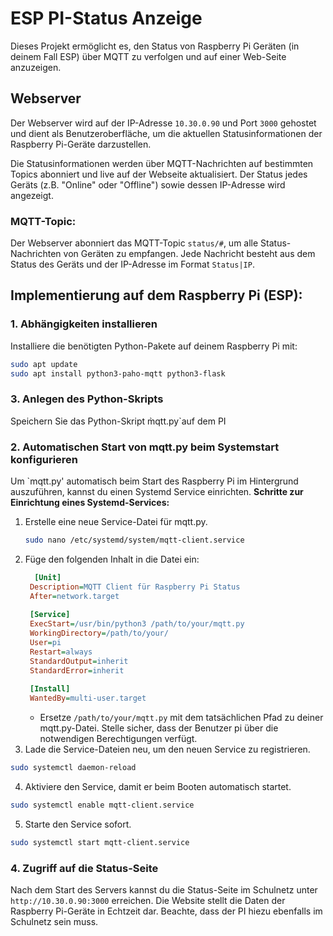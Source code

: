 # ESP PI-Status Anzeige

Dieses Projekt ermöglicht es, den Status von Raspberry Pi Geräten (in deinem Fall ESP) über MQTT zu verfolgen und auf einer Web-Seite anzuzeigen.

## Webserver

Der Webserver wird auf der IP-Adresse `10.30.0.90` und Port `3000` gehostet und dient als Benutzeroberfläche, um die aktuellen Statusinformationen der Raspberry Pi-Geräte darzustellen.

Die Statusinformationen werden über MQTT-Nachrichten auf bestimmten Topics abonniert und live auf der Webseite aktualisiert. Der Status jedes Geräts (z.B. "Online" oder "Offline") sowie dessen IP-Adresse wird angezeigt.

### MQTT-Topic:
Der Webserver abonniert das MQTT-Topic `status/#`, um alle Status-Nachrichten von Geräten zu empfangen. Jede Nachricht besteht aus dem Status des Geräts und der IP-Adresse im Format `Status|IP`.

## Implementierung auf dem Raspberry Pi (ESP):

### 1. Abhängigkeiten installieren

Installiere die benötigten Python-Pakete auf deinem Raspberry Pi mit:

```bash
sudo apt update
sudo apt install python3-paho-mqtt python3-flask
```
### 3. Anlegen des Python-Skripts
Speichern Sie das Python-Skript m̀qtt.py`auf dem PI

### 2. Automatischen Start von mqtt.py beim Systemstart konfigurieren

Um `mqtt.py' automatisch beim Start des Raspberry Pi im Hintergrund auszuführen, kannst du einen Systemd Service einrichten.
**Schritte zur Einrichtung eines Systemd-Services:**
1. Erstelle eine neue Service-Datei für mqtt.py.
   ```bash
   sudo nano /etc/systemd/system/mqtt-client.service
   ```
2. Füge den folgenden Inhalt in die Datei ein:
   ```ini
     [Unit]
    Description=MQTT Client für Raspberry Pi Status
    After=network.target
    
    [Service]
    ExecStart=/usr/bin/python3 /path/to/your/mqtt.py
    WorkingDirectory=/path/to/your/
    User=pi
    Restart=always
    StandardOutput=inherit
    StandardError=inherit
    
    [Install]
    WantedBy=multi-user.target
   ```
   - Ersetze `/path/to/your/mqtt.py` mit dem tatsächlichen Pfad zu deiner mqtt.py-Datei.
Stelle sicher, dass der Benutzer pi über die notwendigen Berechtigungen verfügt.
3. Lade die Service-Dateien neu, um den neuen Service zu registrieren.
  ```bash
  sudo systemctl daemon-reload
  ```
4. Aktiviere den Service, damit er beim Booten automatisch startet.
  ```bash
  sudo systemctl enable mqtt-client.service
  ```
5. Starte den Service sofort.
  ```bash
  sudo systemctl start mqtt-client.service
  ```
### 4. Zugriff auf die Status-Seite

Nach dem Start des Servers kannst du die Status-Seite im Schulnetz unter `http://10.30.0.90:3000` erreichen. Die Website stellt die Daten der Raspberry Pi-Geräte in Echtzeit dar. Beachte, dass der PI hiezu ebenfalls im Schulnetz sein muss.
